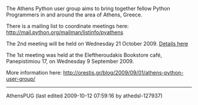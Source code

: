 The Athens Python user group aims to bring together fellow Python Programmers in and around the area of Athens, Greece. 

There is a mailing list to coordinate meetings here: <http://mail.python.org/mailman/listinfo/pyathens> 

The 2nd meeting will be held on Wednesday 21 October 2009. [Details here](http://orestis.gr/blog/2009/10/08/pyathens-2nd-meeting-21-oct-2009/) 

The 1st meeting was held at the Eleftheroudakis Bookstore café, Panepistimiou 17, on Wednesday 9 September 2009. 

More information here: <http://orestis.gr/blog/2009/09/01/athens-python-user-group/> 

---

AthensPUG (last edited 2009-10-12 07:59:16 by athedsl-127937)
